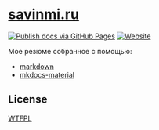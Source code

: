 # [savinmi.ru](https://savinmi.ru)

[![Publish docs via GitHub Pages](https://github.com/jtprogru/savinmi.ru/actions/workflows/mkdocs.yml/badge.svg?branch=main)](https://github.com/jtprogru/savinmi.ru/actions/workflows/mkdocs.yml)
[![Website](https://img.shields.io/website?label=My%20CV&url=https%3A%2F%2Fsavinmi.ru)](https://savinmi.ru)

Мое резюме собранное с помощью:

- [markdown](https://daringfireball.net/projects/markdown/)
- [mkdocs-material](https://squidfunk.github.io/mkdocs-material/)

## License

[WTFPL](http://www.wtfpl.net)
